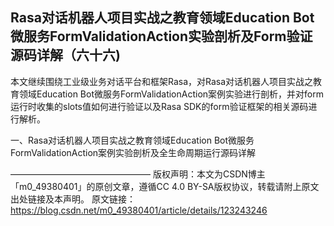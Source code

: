 ## Rasa对话机器人项目实战之教育领域Education Bot微服务FormValidationAction实验剖析及Form验证源码详解（六十六)

本文继续围绕工业级业务对话平台和框架Rasa，对Rasa对话机器人项目实战之教育领域Education Bot微服务FormValidationAction案例实验进行剖析，并对form运行时收集的slots值如何进行验证以及Rasa SDK的form验证框架的相关源码进行解析。

一、Rasa对话机器人项目实战之教育领域Education Bot微服务FormValidationAction案例实验剖析及全生命周期运行源码详解


————————————————
版权声明：本文为CSDN博主「m0_49380401」的原创文章，遵循CC 4.0 BY-SA版权协议，转载请附上原文出处链接及本声明。
原文链接：https://blog.csdn.net/m0_49380401/article/details/123243246
